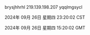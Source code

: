 brysjhhrhl 219.139.198.207 yqqlmgsycl

2024年 09月 26日 星期四 23:20:02 CST

2024年 09月 26日 星期四 15:20:02 GMT
